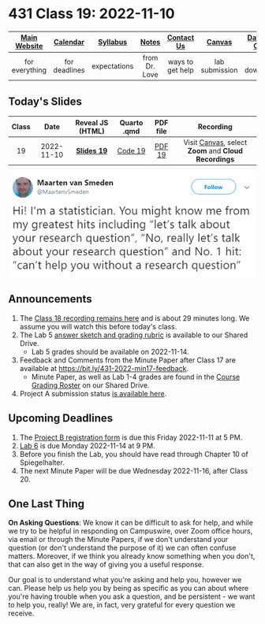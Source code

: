 # 431 Class 19: 2022-11-10

[Main Website](https://thomaselove.github.io/431-2022/) | [Calendar](https://thomaselove.github.io/431-2022/calendar.html) | [Syllabus](https://thomaselove.github.io/431-syllabus-2022/) | [Notes](https://thomaselove.github.io/431-notes/) | [Contact Us](https://thomaselove.github.io/431-2022/contact.html) | [Canvas](https://canvas.case.edu) | [Data and Code](https://github.com/THOMASELOVE/431-data)
:-----------: | :--------------: | :----------: | :---------: | :-------------: | :-----------: | :------------:
for everything | for deadlines | expectations | from Dr. Love | ways to get help | lab submission | for downloads

## Today's Slides

Class | Date | Reveal JS (HTML) | Quarto .qmd | PDF file | Recording
:---: | :--------: | :------: | :------: | :--------: | :-------------:
19 | 2022-11-10 | **[Slides 19](https://thomaselove.github.io/431-slides-2022/class19.html)** | [Code 19](https://thomaselove.github.io/431-slides-2022/class19.qmd) | [PDF 19](431%20Class%2019.pdf) | Visit [Canvas](https://canvas.case.edu/), select **Zoom** and **Cloud Recordings**

![](images/rq.png)

## Announcements

1. The [Class 18 recording remains here](https://cwru.zoom.us/rec/share/eXf6w1TnN4QYSWm6I2GipI9jE7VdTJWOCi2HjDMGefqbYnbWZhJ392lv1KIJoVcg.8uoy_ilFkKk5L3d9) and is about 29 minutes long. We assume you will watch this before today's class.
2. The Lab 5 [answer sketch and grading rubric](https://github.com/THOMASELOVE/431-labs-2022#answer-sketches-and-grading-rubrics) is available to our Shared Drive.
    - Lab 5 grades should be available on 2022-11-14.
3. Feedback and Comments from the Minute Paper after Class 17 are available at https://bit.ly/431-2022-min17-feedback. 
    - Minute Paper, as well as Lab 1-4 grades are found in the [Course Grading Roster](https://bit.ly/431-grades-2022) on our Shared Drive.
4. Project A submission status [is available here](https://github.com/THOMASELOVE/431-classes-2022/blob/main/projectA/submission_status.md).

## Upcoming Deadlines

1. The [Project B registration form](https://bit.ly/431-projB-registration-2022) is due this Friday 2022-11-11 at 5 PM. 
2. [Lab 6](https://github.com/THOMASELOVE/431-labs-2022) is due Monday 2022-11-14 at 9 PM.
3. Before you finish the Lab, you should have read through Chapter 10 of Spiegelhalter.
4. The next Minute Paper will be due Wednesday 2022-11-16, after Class 20.

## One Last Thing

**On Asking Questions**: We know it can be difficult to ask for help, and while we try to be helpful in responding on Campuswire, over Zoom office hours, via email or through the Minute Papers, if we don't understand your question (or don't understand the purpose of it) we can often confuse matters. Moreover, if we think you already know something when you don't, that can also get in the way of giving you a useful response. 

Our goal is to understand what you're asking and help you, however we can. Please help us help you by being as specific as you can about where you're having trouble when you ask a question, and be persistent - we want to help you, really! We are, in fact, very grateful for every question we receive.
